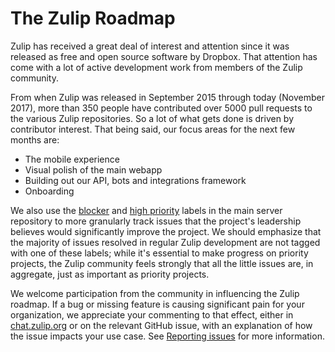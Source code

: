 # The Zulip Roadmap

Zulip has received a great deal of interest and attention since it was
released as free and open source software by Dropbox.  That attention
has come with a lot of active development work from members of the
Zulip community.

From when Zulip was released in September 2015 through today (November
2017), more than 350 people have contributed over 5000 pull requests to the
various Zulip repositories. So a lot of what gets done is driven by
contributor interest. That being said, our focus areas for the next few
months are:
* The mobile experience
* Visual polish of the main webapp
* Building out our API, bots and integrations framework
* Onboarding

We also use the [blocker][label-blocker] and [high priority][label-high]
labels in the main server repository to more granularly track issues that
the project's leadership believes would significantly improve the project.
We should emphasize that the majority of issues resolved in regular
Zulip development are not tagged with one of these labels; while it's
essential to make progress on priority projects, the Zulip community feels
strongly that all the little issues are, in aggregate, just as important as
priority projects.

We welcome participation from the community in influencing the Zulip
roadmap.  If a bug or missing feature is causing significant pain for your
organization, we appreciate your commenting to that effect, either in
[chat.zulip.org](../contributing/chat-zulip-org.html) or on the
relevant GitHub issue, with an explanation of how the issue impacts
your use case. See [Reporting issues](contributing.html#reporting-issues)
for more information.

[label-blocker]:
https://github.com/zulip/zulip/issues?q=is%3Aissue+is%3Aopen+label%3A%22priority%3A+blocker%22
[label-high]:
https://github.com/zulip/zulip/issues?q=is%3Aissue+is%3Aopen+label%3A%22priority%3A+high%22
